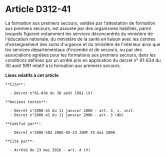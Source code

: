 # Article D312-41

La formation aux premiers secours, validée par l'attestation de formation aux premiers secours, est assurée par des
organismes habilités, parmi lesquels figurent notamment les services déconcentrés du ministère de l'éducation nationale, du
ministère de la santé en liaison avec les centres d'enseignement des soins d'urgence et du ministère de l'intérieur ainsi que
les services départementaux d'incendie et de secours, ou par des associations agréées pour les formations aux premiers
secours, dans les conditions définies par un arrêté pris en application du décret n° 91-834 du 30 août 1991 relatif à la
formation aux premiers secours.

**Liens relatifs à cet article**

	**Cite**:

	  - Décret n°91-834 du 30 août 1991 (V)

	**Anciens textes**:

	  - Décret n°2006-41 du 11 janvier 2006 - art. 3, v. init.
	  - Décret n°2006-41 du 11 janvier 2006 - art. 3 (Ab)

	**Codifié par**:

	  - Décret n°2006-583 2006-05-23 JORF 24 mai 2006

	**Cité par**:

	  - Arrêté du 23 mai 2016 - art. 4 (V)
